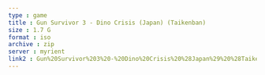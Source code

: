 ```yaml
---
type : game
title : Gun Survivor 3 - Dino Crisis (Japan) (Taikenban)
size : 1.7 G
format : iso
archive : zip
server : myrient
link2 : Gun%20Survivor%203%20-%20Dino%20Crisis%20%28Japan%29%20%28Taikenban%29
---
```

